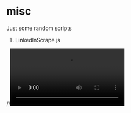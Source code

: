 # misc
Just some random scripts

1) LinkedInScrape.js

//![alt text](https://raw.githubusercontent.com/rj4yb3/misc/Stuff/LinkedInScrape.mp4)
